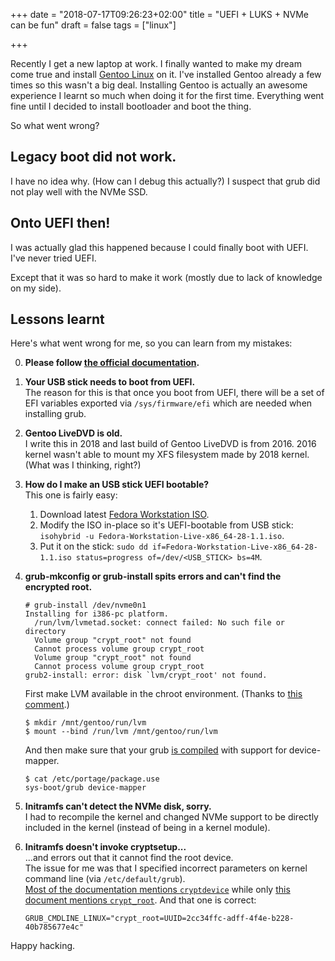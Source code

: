 +++
date = "2018-07-17T09:26:23+02:00"
title = "UEFI + LUKS + NVMe can be fun"
draft = false
tags = ["linux"]

+++

Recently I get a new laptop at work. I finally wanted to make my dream come
true and install [Gentoo
Linux](https://wiki.gentoo.org/wiki/Handbook:AMD64/Full/Installation) on it.
I've installed Gentoo already a few times so this wasn't a big deal.
Installing Gentoo is actually an awesome experience I learnt so much when doing
it for the first time. Everything went fine until I decided to install
bootloader and boot the thing.

So what went wrong?

<!---more-->

## Legacy boot did not work.

I have no idea why. (How can I debug this actually?) I suspect that grub did not play well with the NVMe SSD.


## Onto UEFI then!

I was actually glad this happened because I could finally boot with UEFI. I've never tried UEFI.

Except that it was so hard to make it work (mostly due to lack of knowledge on my side).


## Lessons learnt

Here's what went wrong for me, so you can learn from my mistakes:

0. **Please follow [the official documentation](https://wiki.gentoo.org/wiki/Handbook:AMD64/Full/Installation).**

1. **Your USB stick needs to boot from UEFI.**  
   The reason for this is that once you boot from UEFI, there will be a set of EFI variables exported via `/sys/firmware/efi` which are needed when installing grub.

2. **Gentoo LiveDVD is old.**  
   I write this in 2018 and last build of Gentoo LiveDVD is from 2016. 2016 kernel wasn't able to mount my XFS filesystem made by 2018 kernel. (What was I thinking, right?)

3. **How do I make an USB stick UEFI bootable?**  
   This one is fairly easy:

   1. Download latest [Fedora Workstation ISO](https://getfedora.org/en/workstation/download/).
   2. Modify the ISO in-place so it's UEFI-bootable from USB stick: `isohybrid -u Fedora-Workstation-Live-x86_64-28-1.1.iso`.
   3. Put it on the stick: `sudo dd if=Fedora-Workstation-Live-x86_64-28-1.1.iso status=progress of=/dev/<USB_STICK> bs=4M`.

4. **grub-mkconfig or grub-install spits errors and can't find the encrypted root.**  
   ```
   # grub-install /dev/nvme0n1
   Installing for i386-pc platform.
     /run/lvm/lvmetad.socket: connect failed: No such file or directory
     Volume group "crypt_root" not found
     Cannot process volume group crypt_root
     Volume group "crypt_root" not found
     Cannot process volume group crypt_root
   grub2-install: error: disk `lvm/crypt_root' not found.
   ```
   First make LVM available in the chroot environment. (Thanks to [this comment](https://gist.github.com/mattiaslundberg/8620837#gistcomment-19564461).)
   ```
   $ mkdir /mnt/gentoo/run/lvm
   $ mount --bind /run/lvm /mnt/gentoo/run/lvm
   ```
   And then make sure that your grub [is compiled](https://forums.gentoo.org/viewtopic-t-1050746.html) with support for device-mapper.
   ```
   $ cat /etc/portage/package.use
   sys-boot/grub device-mapper
   ```

5. **Initramfs can't detect the NVMe disk, sorry.**  
   I had to recompile the kernel and changed NVMe support to be directly included in the kernel (instead of being in a kernel module).

6. **Initramfs doesn't invoke cryptsetup...**  
   ...and errors out that it cannot find the root device.  
   The issue for me was that I specified incorrect parameters on kernel command line (via `/etc/default/grub`).  
   [Most of the documentation mentions `cryptdevice`](https://wiki.archlinux.org/index.php/GRUB#Root_partition) while only [this document mentions `crypt_root`](https://wiki.gentoo.org/wiki/Dm-crypt_full_disk_encryption). And that one is correct:  
   ```
   GRUB_CMDLINE_LINUX="crypt_root=UUID=2cc34ffc-adff-4f4e-b228-40b785677e4c"
   ```


Happy hacking.
